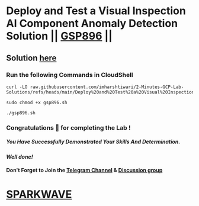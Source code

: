 # Deploy and Test a Visual Inspection AI Component Anomaly Detection Solution || [GSP896](https://www.cloudskillsboost.google/focuses/34182?parent=catalog) ||

## Solution [here](https://youtu.be/OCG88YRtQnY)

### Run the following Commands in CloudShell

```
curl -LO raw.githubusercontent.com/imharshtiwari/2-Minutes-GCP-Lab-Solutions/refs/heads/main/Deploy%20and%20Test%20a%20Visual%20Inspection%20AI%20Component%20Anomaly%20Detection%20Solution/gsp896.sh

sudo chmod +x gsp896.sh

./gsp896.sh
```

### Congratulations 🎉 for completing the Lab !

##### *You Have Successfully Demonstrated Your Skills And Determination.*

#### *Well done!*

#### Don't Forget to Join the [Telegram Channel](https://t.me/sparkwave.01) & [Discussion group](https://t.me/sparkwave.01chats)

# [SPARKWAVE](https://www.youtube.com/@sparkwave.01)
